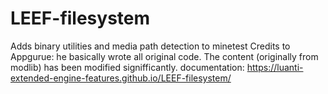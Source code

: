 # LEEF-filesystem
Adds binary utilities and media path detection to minetest
Credits to Appgurue: he basically wrote all original code.
The content (originally from modlib) has been modified signifficantly.
documentation: https://luanti-extended-engine-features.github.io/LEEF-filesystem/
